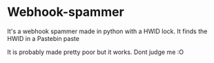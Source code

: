 # Webhook-spammer
It's a webhook spammer made in python with a HWID lock. It finds the HWID in a Pastebin paste

It is probably made pretty poor but it works. Dont judge me :O

